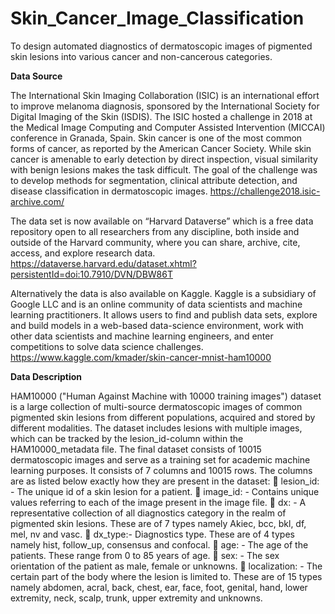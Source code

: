 # Skin_Cancer_Image_Classification
To design automated diagnostics of dermatoscopic images of pigmented skin lesions into various cancer and non-cancerous categories.

**Data Source**

The International Skin Imaging Collaboration (ISIC) is an international effort to improve
melanoma diagnosis, sponsored by the International Society for Digital Imaging of the Skin
(ISDIS). The ISIC hosted a challenge in 2018 at the Medical Image Computing and Computer
Assisted Intervention (MICCAI) conference in Granada, Spain. Skin cancer is one of the most
common forms of cancer, as reported by the American Cancer Society. While skin cancer is
amenable to early detection by direct inspection, visual similarity with benign lesions makes the
task difficult.
The goal of the challenge was to develop methods for segmentation, clinical attribute detection,
and disease classification in dermatoscopic images.
https://challenge2018.isic-archive.com/

The data set is now available on “Harvard Dataverse” which is a free data repository open to all
researchers from any discipline, both inside and outside of the Harvard community, where you can
share, archive, cite, access, and explore research data.
https://dataverse.harvard.edu/dataset.xhtml?persistentId=doi:10.7910/DVN/DBW86T

Alternatively the data is also available on Kaggle. Kaggle is a subsidiary of Google LLC and is an
online community of data scientists and machine learning practitioners. It allows users to find and 
publish data sets, explore and build models in a web-based data-science environment, work with
other data scientists and machine learning engineers, and enter competitions to solve data science
challenges.
https://www.kaggle.com/kmader/skin-cancer-mnist-ham10000

**Data Description**

HAM10000 ("Human Against Machine with 10000 training images") dataset is a large collection
of multi-source dermatoscopic images of common pigmented skin lesions from different
populations, acquired and stored by different modalities. The dataset includes lesions with multiple
images, which can be tracked by the lesion_id-column within the HAM10000_metadata file. The
final dataset consists of 10015 dermatoscopic images and serve as a training set for academic
machine learning purposes. It consists of 7 columns and 10015 rows.
The columns are as listed below exactly how they are present in the dataset:
 lesion_id: - The unique id of a skin lesion for a patient.
 image_id: - Contains unique values referring to each of the image present in the image file.
 dx: - A representative collection of all diagnostics category in the realm of pigmented skin
lesions. These are of 7 types namely Akiec, bcc, bkl, df, mel, nv and vasc.
 dx_type:- Diagnostics type. These are of 4 types namely hist, follow_up, consensus and
confocal.
 age: - The age of the patients. These range from 0 to 85 years of age.
 sex: - The sex orientation of the patient as male, female or unknowns.
 localization: - The certain part of the body where the lesion is limited to. These are of 15
types namely abdomen, acral, back, chest, ear, face, foot, genital, hand, lower extremity,
neck, scalp, trunk, upper extremity and unknowns.
